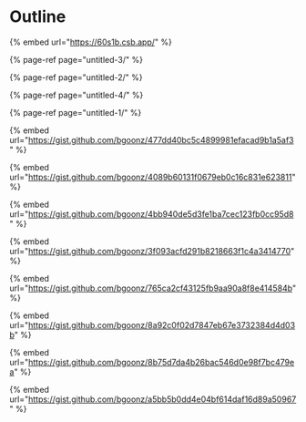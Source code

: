 # Outline

{% embed url="https://60s1b.csb.app/" %}

{% page-ref page="untitled-3/" %}

{% page-ref page="untitled-2/" %}

{% page-ref page="untitled-4/" %}

{% page-ref page="untitled-1/" %}

{% embed url="https://gist.github.com/bgoonz/477dd40bc5c4899981efacad9b1a5af3" %}

{% embed url="https://gist.github.com/bgoonz/4089b60131f0679eb0c16c831e623811" %}

{% embed url="https://gist.github.com/bgoonz/4bb940de5d3fe1ba7cec123fb0cc95d8" %}

{% embed url="https://gist.github.com/bgoonz/3f093acfd291b8218663f1c4a3414770" %}

{% embed url="https://gist.github.com/bgoonz/765ca2cf43125fb9aa90a8f8e414584b" %}

{% embed url="https://gist.github.com/bgoonz/8a92c0f02d7847eb67e3732384d4d03b" %}

{% embed url="https://gist.github.com/bgoonz/8b75d7da4b26bac546d0e98f7bc479ea" %}

{% embed url="https://gist.github.com/bgoonz/a5bb5b0dd4e04bf614daf16d89a50967" %}
